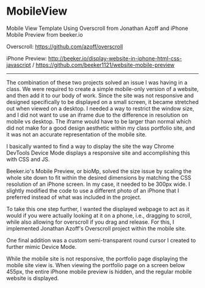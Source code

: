 # MobileView
Mobile View Template Using Overscroll from Jonathan Azoff and iPhone Mobile Preview from beeker.io

Overscroll: https://github.com/azoff/overscroll

iPhone Preview: http://beeker.io/display-website-in-iphone-html-css-javascript / https://github.com/beeker1121/website-mobile-preview

-----

The combination of these two projects solved an issue I was having in a class. We were required to create a simple mobile-only version of a website, and then add it to our body of work.  Since the site was not responsive and designed specifically to be displayed on a small screen, it became stretched out when viewed on a desktop.  I needed a way to restrict the window size, and I did not want to use an iframe due to the difference in resolution on mobile vs desktop. The iframe would have to be larger than normal which did not make for a good design aesthetic within my class portfolio site, and it was not an accurate representation of the mobile site.

I basically wanted to find a way to display the site the way Chrome DevTools Device Mode displays a responsive site and accomplishing this with CSS and JS.

Beeker.io's Mobile Preview, or bioMp, solved the size issue by scaling the whole site down to fit within the desired dimensions by matching the CSS resolution of an iPhone screen. In my case, it needed to be 300px wide. I slightly modified the code to use a different photo of an iPhone that I preferred instead of what was included in the project.

To take this one step further, I wanted the displayed webpage to act as it would if you were actually looking at it on a phone, i.e., dragging to scroll, while also allowing for overscroll if you drag and release. For this, I implemented Jonathan Azoff's Overscroll project within the mobile site. 

One final addition was a custom semi-transparent round cursor I created to further mimic Device Mode. 

While the mobile site is not responsive, the portfolio page displaying the mobile site view is. When viewing the portfolio page on a screen below 455px, the entire iPhone mobile preview is hidden, and the regular mobile website is displayed.
